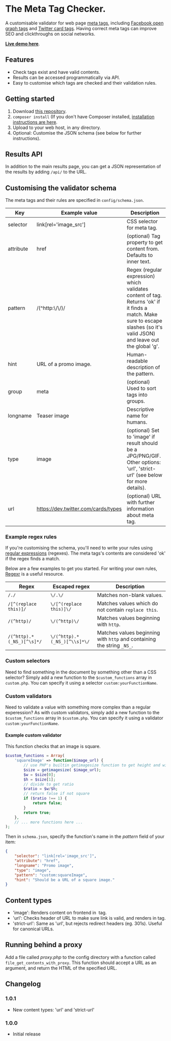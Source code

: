 # The Meta Tag Checker.

A customisable validator for web page [meta tags](http://en.wikipedia.org/wiki/Meta_element), including [Facebook open graph tags](http://ogp.me) and [Twitter card tags](https://dev.twitter.com/cards/getting-started). Having correct meta tags can improve SEO and clickthroughs on social networks.

**[Live demo here](https://the-meta-tag-checker.herokuapp.com/)**.

## Features

- Check tags exist and have valid contents.
- Results can be accessed programmatically via API.
- Easy to customise which tags are checked and their validation rules.

## Getting started

1. Download [this repository](/archive/master.zip).
2. `composer install` (If you don't have Composer installed, [installation instructions are here](https://getcomposer.org/doc/00-intro.md#installation-linux-unix-osx).
3. Upload to your web host, in any directory.
4. Optional: Customise the JSON schema (see below for further instructions).


## Results API

In addition to the main results page, you can get a JSON representation of the results by adding `/api/` to the URL.

## Customising the validator schema

The meta tags and their rules are specified in `config/schema.json`.

Key | Example value | Description
--- | --- | ---
selector | link[rel='image_src'] | CSS selector for meta tag.
attribute | href | (optional) Tag property to get content from. Defaults to inner text.
pattern | \/(^http:\\/\\/)\/ | Regex (regular expression) which validates content of tag. Returns 'ok' if it finds a match. Make sure to escape slashes (so it's valid JSON) and leave out the global 'g'.
hint | URL of a promo image. | Human-readable description of the pattern.
group | meta | (optional) Used to sort tags into groups.
longname | Teaser image | Descriptive name for humans.
type | image | (optional) Set to 'image' if result should be a JPG/PNG/GIF. Other options: 'url', 'strict-url' (see below for more details).
url | https://dev.twitter.com/cards/types | (optional) URL with further information about meta tag.

### Example regex rules

If you're customising the schema, you'll need to write your rules using [regular expressions](http://en.wikipedia.org/wiki/Regular_expression) (regexes). The meta tags's contents are considered 'ok' if the regex finds a match.

Below are a few examples to get you started. For writing your own rules, [Regexr](http://regexr.com) is a useful resource.

Regex | Escaped regex | Description
--- | --- | ---
`/./` | `\/.\/` | Matches non-blank values.
`/[^(replace this)]/` | `\/[^(replace this)]\/` | Matches values which do not contain `replace this`.
`/(^http)/` | `\/(^http)\/` | Matches values beginning with `http`.
`/(^http).*(_NS_)[^\s]*/` | `\/(^http).*(_NS_)[^\\s]*\/` | Matches values beginning with `http` and containing the string `_NS_`.

### Custom selectors

Need to find something in the document by something other than a CSS selector? Simply add a new function to the `$custom_functions` array in `custom.php`. You can specify it using a selector `custom:yourFunctionName`.

### Custom validators

Need to validate a value with something more complex than a regular experession? As with custom validators, simply add a new function to the `$custom_functions` array in `$custom.php`. You can specify it using a validator `custom:yourFunctionName`.

#### Example custom validator

This function checks that an image is square.

```php
$custom_functions = Array(
    'squareImage' => function($image_url) {
        // use PHP's builtin getimagesize function to get height and width of image
        $size = getimagesize( $image_url);
        $w = $size[0];
        $h = $size[1];
        // divide to get ratio
        $ratio = $w/$h;
        // return false if not square
        if ($ratio !== 1) {
            return false;
        }
        return true;
    },
    // ... more functions here ...
);
```

Then in `schema.json`, specify the function's name in the *pattern* field of your item:

```json
{
    "selector": "link[rel='image_src']",
    "attribute": "href",
    "longname": "Promo image",
    "type": "image",
    "pattern": "custom:squareImage",
    "hint": "Should be a URL of a square image."
}
```

## Content types

- 'image': Renders content on frontend in <img> tag.
- 'url': Checks header of URL to make sure link is valid, and renders in <a> tag.
- 'strict-url': Same as 'url', but rejects redirect headers (eg. 301s). Useful for canonical URLs.

## Running behind a proxy

Add a file called *proxy.php* to the config directory with a function called `file_get_contents_with_proxy`. This function should accept a URL as an argument, and return the HTML of the specified URL.

## Changelog

### 1.0.1

- New content types: 'url' and 'strict-url'

### 1.0.0

- Initial release



